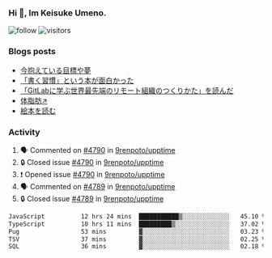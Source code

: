 ### Hi 👋, Im Keisuke Umeno.

<!--
**9renpoto/9renpoto** is a ✨ _special_ ✨ repository because its `README.md` (this file) appears on your GitHub profile.

Here are some ideas to get you started:

- 🔭 I’m currently working on ...
- 🌱 I’m currently learning ...
- 👯 I’m looking to collaborate on ...
- 🤔 I’m looking for help with ...
- 💬 Ask me about ...
- 📫 How to reach me: ...
- 😄 Pronouns: ...
- ⚡ Fun fact: ...
-->

![follow](https://img.shields.io/github/followers/9renpoto?label=Follow&style=social)
![visitors](https://komarev.com/ghpvc/?username=9renpoto&label=Profile%20views&color=0e75b6&style=flat)

### Blogs posts

<!-- BLOG-POST-LIST:START -->
- [今抱えている目標や夢](https://9renpoto.win/entry/2024/12/02/objective)
- [「書く習慣」という本が面白かった](https://9renpoto.win/entry/2024/11/11/leave_a_feeling_sad)
- [「GitLabに学ぶ世界最先端のリモート組織のつくりかた」を読んだ](https://9renpoto.win/entry/2024/09/10/remote_organization)
- [体脂肪↗](https://9renpoto.win/entry/2024/08/12/gaining_fat)
- [絵本を読む](https://9renpoto.win/entry/2024/07/26/picture_book)
<!-- BLOG-POST-LIST:END -->

### Activity

<!--START_SECTION:activity-->
1. 🗣 Commented on [#4790](https://github.com/9renpoto/upptime/issues/4790#issuecomment-2544150573) in [9renpoto/upptime](https://github.com/9renpoto/upptime)
2. 🔒 Closed issue [#4790](https://github.com/9renpoto/upptime/issues/4790) in [9renpoto/upptime](https://github.com/9renpoto/upptime)
3. ❗ Opened issue [#4790](https://github.com/9renpoto/upptime/issues/4790) in [9renpoto/upptime](https://github.com/9renpoto/upptime)
4. 🗣 Commented on [#4789](https://github.com/9renpoto/upptime/issues/4789#issuecomment-2544138420) in [9renpoto/upptime](https://github.com/9renpoto/upptime)
5. 🔒 Closed issue [#4789](https://github.com/9renpoto/upptime/issues/4789) in [9renpoto/upptime](https://github.com/9renpoto/upptime)
<!--END_SECTION:activity-->

<!--START_SECTION:waka-->

```txt
JavaScript          12 hrs 24 mins  ███████████▒░░░░░░░░░░░░░   45.10 %
TypeScript          10 hrs 11 mins  █████████▒░░░░░░░░░░░░░░░   37.02 %
Pug                 53 mins         ▓░░░░░░░░░░░░░░░░░░░░░░░░   03.23 %
TSV                 37 mins         ▓░░░░░░░░░░░░░░░░░░░░░░░░   02.25 %
SQL                 36 mins         ▓░░░░░░░░░░░░░░░░░░░░░░░░   02.18 %
```

<!--END_SECTION:waka-->

